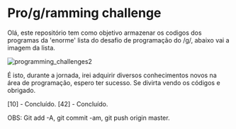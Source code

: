 # Pro/g/ramming challenge

Olá, este repositório tem como objetivo armazenar os codigos dos programas da 'enorme' lista do desafio de programação do /g/, abaixo vai a imagem da lista.

![programming_challenges2](https://user-images.githubusercontent.com/31391753/37243746-83174438-2476-11e8-81ac-18f7bd46fbfe.png)

É isto, durante a jornada, irei adquirir diversos conhecimentos novos na área de programação, espero ter sucesso. Se divirta vendo os códigos e obrigado.

[10] - Concluído.
[42] - Concluído.

OBS: Git add -A, git commit -am, git push origin master.
